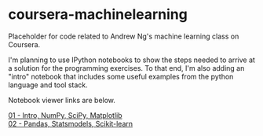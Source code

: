 coursera-machinelearning
========================

Placeholder for code related to Andrew Ng's machine learning class on Coursera.  

I'm planning to use IPython notebooks to show the steps needed to arrive at a solution for the programming exercises.  To that end, I'm also adding an "intro" notebook that includes some useful examples from the python language and tool stack.

Notebook viewer links are below.

<a href="http://nbviewer.ipython.org/github/jdwittenauer/coursera-machinelearning/blob/master/01-Intro.ipynb">01 - Intro, NumPy, SciPy, Matplotlib<a><br/>
<a href="http://nbviewer.ipython.org/github/jdwittenauer/coursera-machinelearning/blob/master/02-Advanced.ipynb">02 - Pandas, Statsmodels, Scikit-learn<a>
